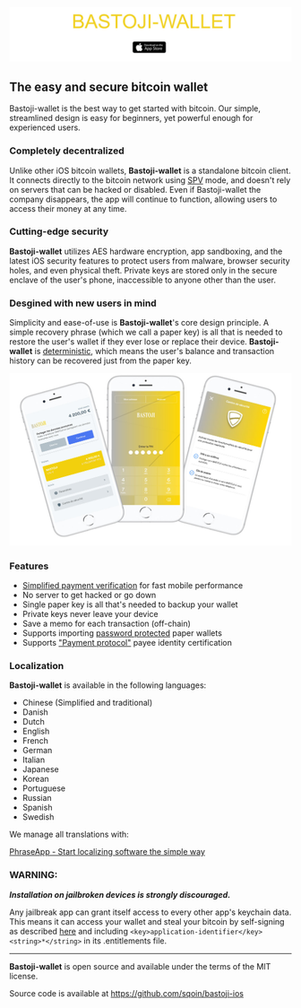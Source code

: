 [![Bastoji-wallet](/images/BASTOJI-WALLET.jpg)](https://itunes.apple.com/app/Bastoji-walletwallet/id885251393)

## The easy and secure bitcoin wallet

Bastoji-wallet is the best way to get started with bitcoin. Our simple, streamlined design is easy for beginners, yet powerful enough for experienced users.

### Completely decentralized

Unlike other iOS bitcoin wallets, **Bastoji-wallet** is a standalone bitcoin client. It connects directly to the bitcoin network using [SPV](https://en.bitcoin.it/wiki/Thin_Client_Security#Header-Only_Clients) mode, and doesn't rely on servers that can be hacked or disabled. Even if Bastoji-wallet the company disappears, the app will continue to function, allowing users to access their money at any time.

### Cutting-edge security

**Bastoji-wallet** utilizes AES hardware encryption, app sandboxing, and the latest iOS security features to protect users from malware, browser security holes, and even physical theft. Private keys are stored only in the secure enclave of the user's phone, inaccessible to anyone other than the user.

### Desgined with new users in mind

Simplicity and ease-of-use is **Bastoji-wallet**'s core design principle. A simple recovery phrase (which we call a paper key) is all that is needed to restore the user's wallet if they ever lose or replace their device. **Bastoji-wallet** is [deterministic](https://github.com/bitcoin/bips/blob/master/bip-0032.mediawiki), which means the user's balance and transaction history can be recovered just from the paper key.

![screenshots](/images/bastoji.jpg)

### Features

- [Simplified payment verification](https://github.com/bitcoin/bips/blob/master/bip-0037.mediawiki) for fast mobile performance
- No server to get hacked or go down
- Single paper key is all that's needed to backup your wallet
- Private keys never leave your device
- Save a memo for each transaction (off-chain)
- Supports importing [password protected](https://github.com/bitcoin/bips/blob/master/bip-0038.mediawiki) paper wallets
- Supports ["Payment protocol"](https://github.com/bitcoin/bips/blob/master/bip-0070.mediawiki) payee identity certification

### Localization

**Bastoji-wallet** is available in the following languages:

- Chinese (Simplified and traditional)
- Danish
- Dutch
- English
- French
- German
- Italian
- Japanese
- Korean
- Portuguese
- Russian
- Spanish
- Swedish

We manage all translations with:

[PhraseApp - Start localizing software the simple way](https://phraseapp.com)

### WARNING:

***Installation on jailbroken devices is strongly discouraged.***

Any jailbreak app can grant itself access to every other app's keychain data. This means it can access your wallet and steal your bitcoin by self-signing as described [here](http://www.saurik.com/id/8) and including `<key>application-identifier</key><string>*</string>` in its .entitlements file.

---

**Bastoji-wallet** is open source and available under the terms of the MIT license.

Source code is available at https://github.com/sqoin/bastoji-ios

